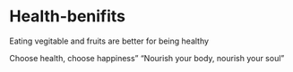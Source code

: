 # Health-benifits
Eating vegitable and fruits are better for being healthy

Choose health, choose happiness”
“Nourish your body, nourish your soul”